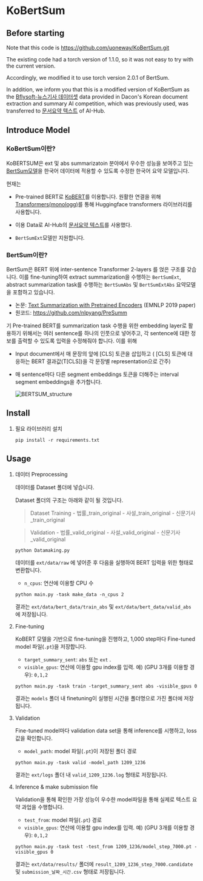 # KoBertSum
## Before starting

Note that this code is https://github.com/uoneway/KoBertSum.git

The existing code had a torch version of 1.1.0, so it was not easy to try with the current version.

Accordingly, we modified it to use torch version 2.0.1 of BertSum.

In addition, we inform you that this is a modified version of KoBertSum as the [Bflysoft-뉴스기사 데이터셋](https://dacon.io/competitions/official/235671/data/) data provided in Dacon's Korean document extraction and summary AI competition, which was previously used, was transferred to [문서요약 텍스트](https://www.aihub.or.kr/aihubdata/data/view.do?currMenu=&topMenu=&aihubDataSe=data&dataSetSn=97) of AI-Hub.

## Introduce Model
### KoBertSum이란?

KoBERTSUM은 ext 및 abs summarizatoin 분야에서 우수한 성능을 보여주고 있는 [BertSum모델](https://github.com/nlpyang/PreSumm)을 한국어 데이터에 적용할 수 있도록 수정한 한국어 요약 모델입니다.

현재는

- Pre-trained BERT로 [KoBERT](https://github.com/SKTBrain/KoBERT)를 이용합니다. 원활한 연결을 위해 [Transformers(](https://github.com/monologg/KoBERT-Transformers)[monologg](https://github.com/monologg/KoBERT-Transformers)[)](https://github.com/monologg/KoBERT-Transformers)를 통해 Huggingface transformers 라이브러리를 사용합니다.

- 이용 Data로 AI-Hub의 [문서요약 텍스트](https://www.aihub.or.kr/aihubdata/data/view.do?currMenu=&topMenu=&aihubDataSe=data&dataSetSn=97)를 사용했다.

- `BertSumExt`모델만 지원합니다.

### BertSum이란?

BertSum은 BERT 위에 inter-sentence Transformer 2-layers 를 얹은 구조를 갖습니다. 이를 fine-tuning하여 extract summarization을 수행하는 `BertSumExt`, abstract summarization task를 수행하는 `BertSumAbs` 및 `BertSumExtAbs` 요약모델을 포함하고 있습니다.

- 논문:  [Text Summarization with Pretrained Encoders](https://arxiv.org/abs/1908.08345) (EMNLP 2019 paper)
- 원코드: https://github.com/nlpyang/PreSumm

기 Pre-trained BERT를 summarization task 수행을 위한 embedding layer로 활용하기 위해서는 여러 sentence를 하나의 인풋으로 넣어주고, 각 sentence에 대한 정보를 출력할 수 있도록 입력을 수정해줘야 합니다. 이를 위해

- Input document에서 매 문장의 앞에 [CLS] 토큰을 삽입하고
    ( [CLS] 토큰에 대응하는 BERT 결과값(T[CLS])을 각 문장별 representation으로 간주)

- 매 sentence마다 다른 segment embeddings 토큰을 더해주는 interval segment embeddings을 추가합니다.

  ![BERTSUM_structure](tutorials/images/BERTSUM_structure.PNG)

## Install

1. 필요 라이브러리 설치

    ```
    pip install -r requirements.txt
    ```

## Usage

1. 데이터 Preprocessing

   데이터를 Dataset 폴더에 넣습니다.
   
   Dataset 폴더의 구조는 아래와 같이 될 것입니다.

    > Dataset
    >   Training
    >     - 법률_train_original
    >     - 사설_train_original
    >     - 신문기사_train_original

    >   Validation
    >     - 법률_valid_original
    >     - 사설_valid_original
    >     - 신문기사_valid_original
    
    ```
    python Datamaking.py
    ```

    


   데이터를 `ext/data/raw` 에 넣어준 후 다음을 실행하여 BERT 입력을 위한 형태로 변환합니다.

   - `n_cpus`: 연산에 이용할 CPU 수

    ```
    python main.py -task make_data -n_cpus 2
    ```
   
   결과는 `ext/data/bert_data/train_abs` 및  `ext/data/bert_data/valid_abs` 에 저장됩니다.
   
2. Fine-tuning

    KoBERT 모델을 기반으로 fine-tuning을 진행하고, 1,000 step마다  Fine-tuned model 파일(`.pt`)을 저장합니다. 

    - `target_summary_sent`: `abs` 또는 `ext` . 
    - `visible_gpus`: 연산에 이용할 gpu index를 입력. 
      예) (GPU 3개를 이용할 경우): `0,1,2`

    ```
    python main.py -task train -target_summary_sent abs -visible_gpus 0
    ```

    결과는  `models` 폴더 내 finetuning이 실행된 시간을 폴더명으로 가진 폴더에 저장됩니다. 

3. Validation

   Fine-tuned model마다 validation data set을 통해 inference를 시행하고, loss 값을 확인합니다.

   - `model_path`:  model 파일(`.pt`)이 저장된 폴더 경로

   ```
   python main.py -task valid -model_path 1209_1236
   ```

   결과는 `ext/logs` 폴더 내 `valid_1209_1236.log` 형태로 저장됩니다.

4. Inference & make submission file

    Validation을 통해 확인한 가장 성능이 우수한 model파일을 통해 실제로 텍스트 요약 과업을 수행합니다.

    - `test_from`:  model 파일(`.pt`) 경로
    - `visible_gpus`: 연산에 이용할 gpu index를 입력. 
      예) (GPU 3개를 이용할 경우): `0,1,2`

    ```
    python main.py -task test -test_from 1209_1236/model_step_7000.pt -visible_gpus 0
    ```

    결과는 `ext/data/results/` 폴더에 `result_1209_1236_step_7000.candidate`  및 `submission_날짜_시간.csv` 형태로 저장됩니다.
